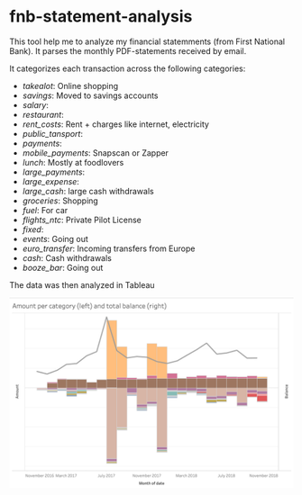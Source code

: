 # fnb-statement-analysis

This tool help me to analyze my financial statemments (from First National Bank).
It parses the monthly PDF-statements received by email.

It categorizes each transaction across the following categories:
* *takealot*: Online shopping
* *savings*: Moved to savings accounts
* *salary*: 
* *restaurant*: 
* *rent_costs*: Rent + charges like internet, electricity
* *public_tansport*:
* *payments*:
* *mobile_payments*: Snapscan or Zapper
* *lunch*: Mostly at foodlovers
* *large_payments*:
* *large_expense*:
* *large_cash*: large cash withdrawals
* *groceries*: Shopping
* *fuel*: For car
* *flights_ntc*: Private Pilot License
* *fixed*: 
* *events*: Going out
* *euro_transfer*: Incoming transfers from Europe
* *cash*: Cash withdrawals
* *booze_bar*: Going out

The data was then analyzed in Tableau

<img src="media/Graph.png" alt="Graph" width="700px">


